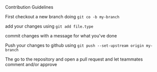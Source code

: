 Contribution Guidelines

First checkout a new branch doing `git co -b my-branch`

add your changes using `git add file.type`

commit changes with a message for what you've done

Push your changes to github using `git push --set-upstream origin my-branch`

The go to the repository and open a pull request and let teammates comment and/or approve

